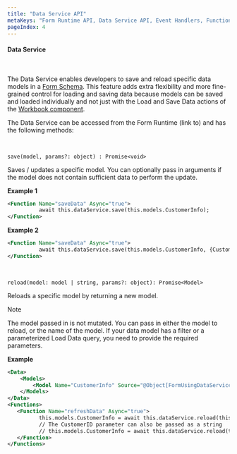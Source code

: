 ```yaml
---
title: "Data Service API"
metaKeys: "Form Runtime API, Data Service API, Event Handlers, Functions, raiseWorkbookComponentEvent, AddViewStateModel, isNumber, isDate, startsWith, endsWith, convertTo, rounds, controls, models, setModels, texts, lists, AppVariables, disables "
pageIndex: 4
---
```


#### Data Service

<br/>

The Data Service enables developers to save and reload specific data models in a [Form Schema](../../formschemas.md). This feature adds extra flexibility and more fine-grained control for loading and saving data because models can be saved and loaded individually and not just with the Load and Save Data actions of the [Workbook component](../../../workbooks/components.md).

The Data Service can be accessed from the Form Runtime (link to) and has the following methods:

<br/>

`save(model, params?: object) : Promise<void>`

Saves / updates a specific model. You can optionally pass in arguments if the model does not contain sufficient data to perform the update.

**Example 1**

```xml
<Function Name="saveData" Async="true">
          await this.dataService.save(this.models.CustomerInfo);
</Function>
```

**Example 2**

```xml
<Function Name="saveData" Async="true">
          await this.dataService.save(this.models.CustomerInfo, {CustomerID: "foo"});
</Function>
```

<br/>

`reload(model: model | string, params?: object): Promise<Model>`

Reloads a specific model by returning a new model. 

> [!NOTE]
> The model passed in is not mutated. You can pass in either the model to reload, or the name of the model. If your data model has a filter or a parameterized Load Data query, you need to provide the required parameters.

**Example**

```xml
<Data>
    <Models>
        <Model Name="CustomerInfo" Source="@Object[FormUsingDataService_Table].DbObjectName" Fields="CustomerID,CustomerName,ProductID" Filter="CustomerID = @CustomerID" />
    </Models>
</Data>
<Functions>
   <Function Name="refreshData" Async="true">
          this.models.CustomerInfo = await this.dataService.reload(this.models.CustomerInfo, {CustomerID : this.models.CustomerInfo.CustomerID});
          // The CustomerID parameter can also be passed as a string
          // this.models.CustomerInfo = await this.dataService.reload(this.models.CustomerInfo, {"@CustomerID" : this.models.CustomerInfo.CustomerID});
   </Function>
</Functions>
```
